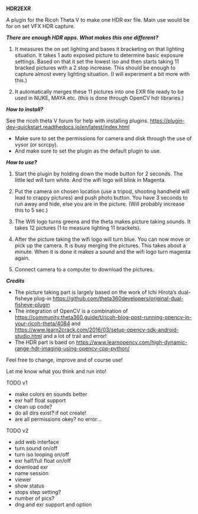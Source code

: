  

**HDR2EXR**

A plugin for the Ricoh Theta V to make one HDR exr file. 
Main use would be for on set VFX HDR capture.

***There are enough HDR apps. What makes this one different?***

1) It measures the on set lighting and bases it bracketing on that lighting situation. It takes 1 auto exposed picture to determine basic exposure settings. Based on that it set the lowest iso and then starts taking 11 bracked pictures with a 2 stop increase. This should be enough to capture almost every lighting situation. (I will experiment a bit more with this.) 

2) It automatically merges these 11 pictures into one EXR file ready to be used in NUKE, MAYA etc. (this is done through OpenCV hdr libraries.)

***How to install?***

See the ricoh theta V forum for help with installing plugins. 
https://plugin-dev-quickstart.readthedocs.io/en/latest/index.html
- Make sure to set the permissions for camera and disk through the use of vysor (or scrcpy).
- And make sure to set the plugin as the default plugin to use.

***How to use?***

1) Start the plugin by holding down the mode button for 2 seconds. The little led will turn white. And the wifi logo will blink in Magenta.

2) Put the camera on chosen location (use a tripod, shooting handheld will lead to crappy pictures) and push photo button. You have 3 seconds to run away and hide, else you are in the picture. (Will probably increase this to 5 sec.) 

3) The Wifi logo turns greens and the theta makes picture taking sounds. It takes 12 pictures (1 to measure lighting 11 brackets).

4) After the picture taking the wifi logo will turn blue. You can now move or pick up the camera. It is busy merging the pictures. This takes about a minute. When it is done it makes a sound and the wifi logo turn magenta again.

5) Connect camera to a computer to download the pictures.

 

***Credits***

- The picture taking part is largely based on the work of Ichi Hirota’s dual-fisheye plug-in <https://github.com/theta360developers/original-dual-fisheye-plugin>
- The integration of OpenCV is a combination of <https://community.theta360.guide/t/ricoh-blog-post-running-opencv-in-your-ricoh-theta/4084> and <https://www.learn2crack.com/2016/03/setup-opencv-sdk-android-studio.html> and a lot of trail and error!
- The HDR part is baed on https://www.learnopencv.com/high-dynamic-range-hdr-imaging-using-opencv-cpp-python/

Feel free to change, improve and of course use!

Let me know what you think and run into!



TODO v1
- make colors en sounds better
- exr half float support
- clean up code?
- do all dirs exist? if not create!
- are all permissions okey? no error...

TODO v2
- add web interface
- turn sound on/off
- turn iso looping on/off
- exr half/full float on/off
- download exr
- name session
- viewer
- show status
- stops step setting?
- number of pics?
- dng and exr support and option
  

 

 

 

 
